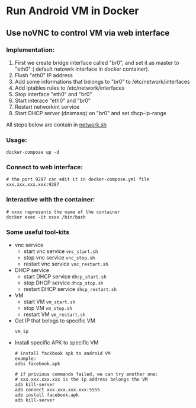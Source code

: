 # Run Android VM in Docker
## Use noVNC to control VM via web interface
### Implementation:
1. First we create bridge interface called "br0", and set it as master to "eth0" ( default netowrk interface in  docker container).
2. Flush "eth0" IP address
3. Add some informations that belongs to "br0" to /etc/network/interfaces
4. Add iptables rules to /etc/network/interfaces
5. Stop interface "eth0" and "br0"
6. Start interace "eth0" and "br0"
7. Restart networkint service
8. Start DHCP server (dnsmasq) on "br0" and set dhcp-ip-range

All steps below are contain in [network.sh](https://github.com)
### Usage:
```
docker-compose up -d
```

### Connect to web interface:
```
# the port 9287 can edit it in docker-compose.yml file
xxx.xxx.xxx.xxx:9287
```


### Interactive with the container:
```
# xxxx represents the name of the container
docker exec -it xxxx /bin/bash
```
### Some useful tool-kits
* vnc service
    * start vnc service
        ``` vnc_start.sh ```
    * stop vnc service
        ``` vnc_stop.sh ```
    * restart vnc service
        ``` vnc_restart.sh ```
* DHCP service
    * start DHCP service
        ``` dhcp_start.sh ```
    * stop DHCP service
        ``` dhcp_stop.sh ```
    * restart DHCP service
        ``` dhcp_restart.sh ```
* VM
    * start VM
        ``` vm_start.sh ```
    * stop VM
        ``` vm_stop.sh ```
    * restart VM
        ``` vm_restart.sh ```
* Get IP that belogs to specific VM
    ```
    vm_ip
    ```
* Install specific APK to specific VM
    ```
    # install fackbook apk to android VM
    example:
    adbi facebook.apk

    # if privious commands failed, we can try another one:
    # xxx.xxx.xxx.xxx is the ip address belongs the VM
    adb kill-server
    adb connect xxx.xxx.xxx.xxx:5555
    adb install facebook.apk
    adb kill-server
    ```
